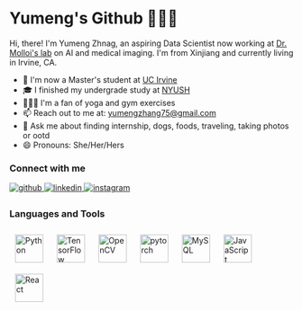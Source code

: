 
# Yumeng's Github 👩🏻‍🦱

Hi, there! I'm Yumeng Zhnag, an aspiring Data Scientist now working at [Dr. Molloi's lab](https://engineering.uci.edu/users/sabee-molloi) on AI and medical imaging. I'm from Xinjiang and currently living in Irvine, CA. 
  

- 🏫 I'm now a Master's student at [UC Irvine](https://uci.edu/) 
- 🎓 I finished my undergrade study at [NYUSH](https://shanghai.nyu.edu)
- 🧘🏻‍♀️ I'm a fan of yoga and gym exercises
- 📫 Reach out to me at: [yumengzhang75@gmail.com](yumengzhang75@gmail.com)
- 💬 Ask me about finding internship, dogs, foods, traveling, taking photos or ootd
- 😄 Pronouns: She/Her/Hers


### Connect with me  
<a href="https://github.com/YumengggZhang" target="_blank">
<img src=https://img.shields.io/badge/github-%2324292e.svg?&style=for-the-badge&logo=github&logoColor=white alt=github style="margin-bottom: 5px;" />
</a>
<a href="https://www.linkedin.com/in/%E9%9B%A8%E8%90%8C-%E5%BC%A0-a002a0185/" target="_blank">
<img src=https://img.shields.io/badge/linkedin-%231E77B5.svg?&style=for-the-badge&logo=linkedin&logoColor=white alt=linkedin style="margin-bottom: 5px;" />
</a>
<a href="https://instagram.com/yoyozhang7" target="_blank">
<img src=https://img.shields.io/badge/instagram-%23000000.svg?&style=for-the-badge&logo=instagram&logoColor=white alt=instagram style="margin-bottom: 5px;" />
</a>   
  
### Languages and Tools 
<div align="left">  
<a href="https://www.python.org/" target="_blank"><img style="margin: 10px" src="https://profilinator.rishav.dev/skills-assets/python-original.svg" alt="Python" height="50" /></a>  
<a href="https://www.tensorflow.org/" target="_blank"><img style="margin: 10px" src="https://profilinator.rishav.dev/skills-assets/tensorflow-icon.svg" alt="TensorFlow" height="50" /></a>  
<a href="https://opencv.org/" target="_blank"><img style="margin: 10px" src="https://profilinator.rishav.dev/skills-assets/opencv-icon.svg" alt="OpenCV" height="50" /></a>  
<a href="https://pytorch.org/" target="_blank"><img style="margin: 10px" src="https://profilinator.rishav.dev/skills-assets/pytorch-icon.svg" alt="pytorch" height="50" /></a>  
<a href="https://www.mysql.com/" target="_blank"><img style="margin: 10px" src="https://profilinator.rishav.dev/skills-assets/mysql-original-wordmark.svg" alt="MySQL" height="50" /></a>  
<a href="https://www.javascript.com/" target="_blank"><img style="margin: 10px" src="https://profilinator.rishav.dev/skills-assets/javascript-original.svg" alt="JavaScript" height="50" /></a>  
<a href="https://reactjs.org/" target="_blank"><img style="margin: 10px" src="https://profilinator.rishav.dev/skills-assets/react-original-wordmark.svg" alt="React" height="50" /></a>  
</div>


